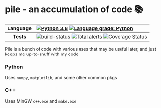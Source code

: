 # pile - an accumulation of code :books:  

| **Language** | [![Python 3.8](https://img.shields.io/badge/python-3.8-blue.svg)](https://www.python.org/downloads/release/python-380/) [![Language grade: Python](https://img.shields.io/lgtm/grade/python/g/XDwightsBeetsX/pile.svg?logo=lgtm&logoWidth=18)](https://lgtm.com/projects/g/XDwightsBeetsX/pile/context:python) |
|:-:|:--|
| **Tests** | ![build-status](https://travis-ci.com/XDwightsBeetsX/pile.svg?branch=main) [![Total alerts](https://img.shields.io/lgtm/alerts/g/XDwightsBeetsX/pile.svg?logo=lgtm&logoWidth=18)](https://lgtm.com/projects/g/XDwightsBeetsX/pile/alerts/) ![Coverage Status](https://coveralls.io/repos/github/XDwightsBeetsX/pile/badge.svg?branch=dev-john)|

Pile is a bunch of code with various uses that may be useful later, and just keeps me up-to-snuff with my code  

### Python  

Uses `numpy`, `matplotlib`, and some other common pkgs  

### C++  

Uses MinGW `c++.exe` and `make.exe`  
